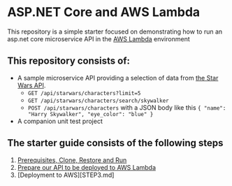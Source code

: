 # ASP.NET Core and AWS Lambda
This repository is a simple starter focused on demonstrating how to run an asp.net core microservice API in the [AWS Lambda](https://aws.amazon.com/lambda/) environment

## This repository consists of:

*   A sample microservice API providing a selection of data from [the Star Wars API](https://swapi.co/).
    * `GET /api/starwars/characters?limit=5`
    * `GET /api/starwars/characters/search/skywalker`
    * `POST /api/starwars/characters` with a JSON body like this `{ "name": "Harry Skywalker", "eye_color": "blue" }`
*   A companion unit test project

## The starter guide consists of the following steps
1.  [Prerequisites, Clone, Restore and Run](STEP1.md)
2.  [Prepare our API to be deployed to AWS Lambda](STEP2.md)
3.  [Deployment to AWS][STEP3.md]
